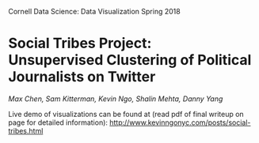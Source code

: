 Cornell Data Science: Data Visualization Spring 2018

# Social Tribes Project: <br/> Unsupervised Clustering of Political Journalists on Twitter
*Max Chen, Sam Kitterman, Kevin Ngo, Shalin Mehta, Danny Yang*

Live demo of visualizations can be found at (read pdf of final writeup on page for detailed information): http://www.kevinngonyc.com/posts/social-tribes.html
